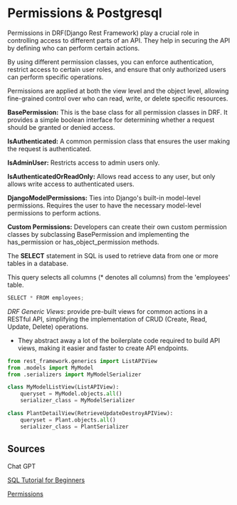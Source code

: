 # Permissions & Postgresql

Permissions in DRF(Django Rest Framework) play a crucial role in controlling access to different parts of an API. They help in securing the API by defining who can perform certain actions.

By using different permission classes, you can enforce authentication, restrict access to certain user roles, and ensure that only authorized users can perform specific operations.

Permissions are applied at both the view level and the object level, allowing fine-grained control over who can read, write, or delete specific resources.

**BasePermission:** This is the base class for all permission classes in DRF. It provides a simple boolean interface for determining whether a request should be granted or denied access.

**IsAuthenticated:** A common permission class that ensures the user making the request is authenticated.

**IsAdminUser:** Restricts access to admin users only.

**IsAuthenticatedOrReadOnly:** Allows read access to any user, but only allows write access to authenticated users.

**DjangoModelPermissions:** Ties into Django's built-in model-level permissions. Requires the user to have the necessary model-level permissions to perform actions.

**Custom Permissions:** Developers can create their own custom permission classes by subclassing BasePermission and implementing the has_permission or has_object_permission methods.

The **SELECT** statement in SQL is used to retrieve data from one or more tables in a database.

This query selects all columns (* denotes all columns) from the 'employees' table.

```python
SELECT * FROM employees;
```

*DRF Generic Views*: provide pre-built views for common actions in a RESTful API, simplifying the implementation of CRUD (Create, Read, Update, Delete) operations.

- They abstract away a lot of the boilerplate code required to build API views, making it easier and faster to create API endpoints.

```python
from rest_framework.generics import ListAPIView
from .models import MyModel
from .serializers import MyModelSerializer

class MyModelListView(ListAPIView):
    queryset = MyModel.objects.all()
    serializer_class = MyModelSerializer
```

```python
class PlantDetailView(RetrieveUpdateDestroyAPIView):
    queryset = Plant.objects.all()
    serializer_class = PlantSerializer
```

## Sources

Chat GPT

[SQL Tutorial for Beginners](https://www.computer-pdf.com/3-sql-database-tutorial-for-beginners)

[Permissions](https://www.django-rest-framework.org/api-guide/permissions/)